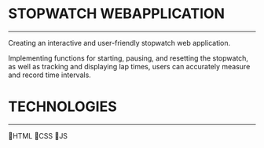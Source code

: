 # STOPWATCH WEBAPPLICATION
-----------------

Creating an interactive and user-friendly stopwatch web application.

Implementing functions for starting, pausing, and resetting the stopwatch, as well as tracking and displaying lap times, users can accurately measure and record time intervals.

# TECHNOLOGIES
-----------------

🔹HTML
🔹CSS
🔹JS
